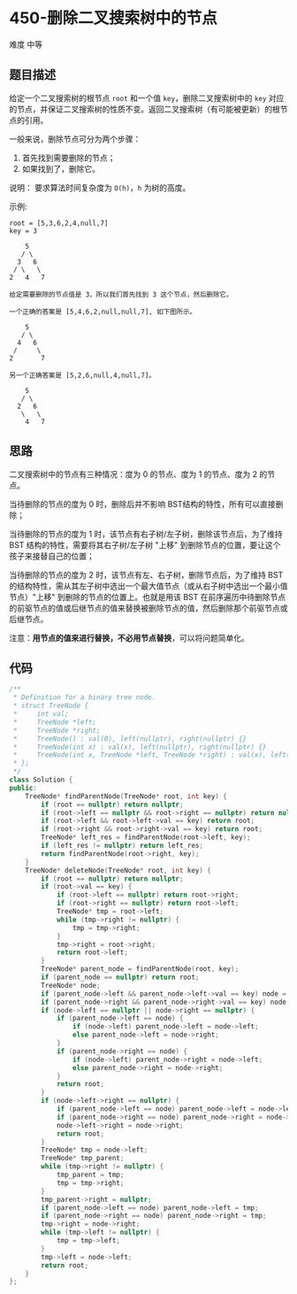 # 450-删除二叉搜索树中的节点

难度 中等



## 题目描述

给定一个二叉搜索树的根节点 `root` 和一个值 `key`，删除二叉搜索树中的 `key` 对应的节点，并保证二叉搜索树的性质不变。返回二叉搜索树（有可能被更新）的根节点的引用。

一般来说，删除节点可分为两个步骤：

1. 首先找到需要删除的节点；
2. 如果找到了，删除它。

说明： 要求算法时间复杂度为 `O(h)`，`h` 为树的高度。

示例:
```
root = [5,3,6,2,4,null,7]
key = 3

    5
   / \
  3   6
 / \   \
2   4   7

给定需要删除的节点值是 3，所以我们首先找到 3 这个节点，然后删除它。

一个正确的答案是 [5,4,6,2,null,null,7], 如下图所示。

    5
   / \
  4   6
 /     \
2       7

另一个正确答案是 [5,2,6,null,4,null,7]。

    5
   / \
  2   6
   \   \
    4   7
```


## 思路

二叉搜索树中的节点有三种情况：度为 0 的节点、度为 1 的节点、度为 2 的节点。

当待删除的节点的度为 0 时，删除后并不影响 BST结构的特性，所有可以直接删除；

当待删除的节点的度为 1 时，该节点有右子树/左子树，删除该节点后，为了维持 BST 结构的特性，需要将其右子树/左子树 "上移" 到删除节点的位置，要让这个孩子来接替自己的位置；

当待删除的节点的度为 2 时，该节点有左、右子树，删除节点后，为了维持 BST 的结构特性，需从其左子树中选出一个最大值节点（或从右子树中选出一个最小值节点）"上移" 到删除的节点的位置上。也就是用该 BST 在前序遍历中待删除节点的前驱节点的值或后继节点的值来替换被删除节点的值，然后删除那个前驱节点或后继节点。

注意：**用节点的值来进行替换，不必用节点替换**，可以将问题简单化。



## 代码

```c++
/**
 * Definition for a binary tree node.
 * struct TreeNode {
 *     int val;
 *     TreeNode *left;
 *     TreeNode *right;
 *     TreeNode() : val(0), left(nullptr), right(nullptr) {}
 *     TreeNode(int x) : val(x), left(nullptr), right(nullptr) {}
 *     TreeNode(int x, TreeNode *left, TreeNode *right) : val(x), left(left), right(right) {}
 * };
 */
class Solution {
public:
    TreeNode* findParentNode(TreeNode* root, int key) {
        if (root == nullptr) return nullptr;
        if (root->left == nullptr && root->right == nullptr) return nullptr;
        if (root->left && root->left->val == key) return root;
        if (root->right && root->right->val == key) return root;
        TreeNode* left_res = findParentNode(root->left, key);
        if (left_res != nullptr) return left_res;
        return findParentNode(root->right, key);
    }
    TreeNode* deleteNode(TreeNode* root, int key) {
        if (root == nullptr) return nullptr;
        if (root->val == key) {
            if (root->left == nullptr) return root->right;
            if (root->right == nullptr) return root->left;
            TreeNode* tmp = root->left;
            while (tmp->right != nullptr) {
                tmp = tmp->right;
            }
            tmp->right = root->right;
            return root->left;
        }
        TreeNode* parent_node = findParentNode(root, key);
        if (parent_node == nullptr) return root;  
        TreeNode* node;
        if (parent_node->left && parent_node->left->val == key) node = parent_node->left;
        if (parent_node->right && parent_node->right->val == key) node = parent_node->right;
        if (node->left == nullptr || node->right == nullptr) {
            if (parent_node->left == node) {
                if (node->left) parent_node->left = node->left;
                else parent_node->left = node->right;
            }
            if (parent_node->right == node) {
                if (node->left) parent_node->right = node->left;
                else parent_node->right = node->right;
            }
            return root;
        }
        if (node->left->right == nullptr) {
            if (parent_node->left == node) parent_node->left = node->left;
            if (parent_node->right == node) parent_node->right = node->left;
            node->left->right = node->right;
            return root;
        }
        TreeNode* tmp = node->left;
        TreeNode* tmp_parent;
        while (tmp->right != nullptr) {
            tmp_parent = tmp;
            tmp = tmp->right;
        }
        tmp_parent->right = nullptr;
        if (parent_node->left == node) parent_node->left = tmp;
        if (parent_node->right == node) parent_node->right = tmp;
        tmp->right = node->right;
        while (tmp->left != nullptr) {
            tmp = tmp->left;
        }
        tmp->left = node->left;
        return root;
    }
};
```

